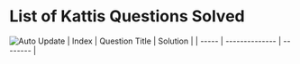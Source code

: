 
# List of Kattis Questions Solved
![Auto Update](https://github.com/WindJammer6/14.-My-Leetcode-Solutions/actions/workflows/update_readme.yml/badge.svg)
| Index | Question Title | Solution |
| ----- | -------------- | -------- |
